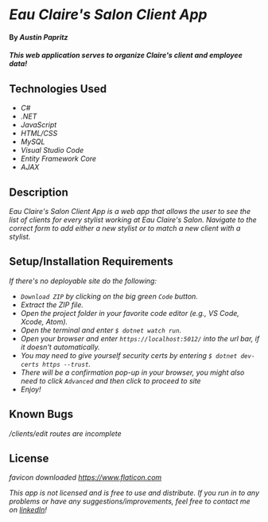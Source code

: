 # _Eau Claire's Salon Client App_

#### By _Austin Papritz_

#### _This web application serves to organize Claire's client and employee data!_

## Technologies Used

* _C#_
* _.NET_
* _JavaScript_
* _HTML/CSS_
* _MySQL_
* _Visual Studio Code_
* _Entity Framework Core_
* _AJAX_

## Description

_Eau Claire's Salon Client App is a web app that allows the user to see the list of clients for every stylist working at Eau Claire's Salon. Navigate to the correct form to add either a new stylist or to match a new client with a stylist._

## Setup/Installation Requirements

_If there's no deployable site do the following:_
* _`Download ZIP` by clicking on the big green `Code` button._
* _Extract the ZIP file._
* _Open the project folder in your favorite code editor (e.g., VS Code, Xcode, Atom)._
* _Open the terminal and enter `$ dotnet watch run`._
* _Open your browser and enter `https://localhost:5012/` into the url bar, if it doesn't automatically._
* _You may need to give yourself security certs by entering `$ dotnet dev-certs https --trust`._
* _There will be a confirmation pop-up in your browser, you might also need to click `Advanced` and then click to proceed to site_
* _Enjoy!_

## Known Bugs

_/clients/edit routes are incomplete_

## License

_favicon downloaded https://www.flaticon.com_

_This app is not licensed and is free to use and distribute._
_If you run in to any problems or have any suggestions/improvements, feel free to contact me on [linkedIn](https://www.linkedin.com/in/austin-papritz)!_
